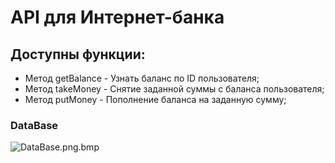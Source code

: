 # API для Интернет-банка

## Доступны функции:
- Метод getBalance - Узнать баланс по ID пользователя; 
- Метод takeMoney - Снятие заданной суммы с баланса пользователя;
- Метод putMoney - Пополнение баланса на заданную сумму;

### DataBase
![DataBase.png.bmp](..%2F..%2FDesktop%2FDataBase.png.bmp)

